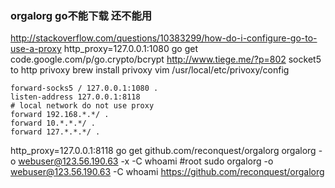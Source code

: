 ### orgalorg go不能下载 还不能用
http://stackoverflow.com/questions/10383299/how-do-i-configure-go-to-use-a-proxy
http_proxy=127.0.0.1:1080 go get code.google.com/p/go.crypto/bcrypt
http://www.tiege.me/?p=802
socket5 to http
privoxy
brew install privoxy
vim /usr/local/etc/privoxy/config
```
forward-socks5 / 127.0.0.1:1080 .
listen-address 127.0.0.1:8118
# local network do not use proxy
forward 192.168.*.*/ .
forward 10.*.*.*/ .
forward 127.*.*.*/ .
```
http_proxy=127.0.0.1:8118 go get github.com/reconquest/orgalorg
orgalorg -o webuser@123.56.190.63 -x -C whoami #root sudo
orgalorg -o webuser@123.56.190.63 -C whoami
https://github.com/reconquest/orgalorg
